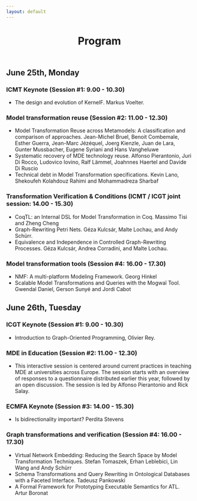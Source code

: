 ```yaml
---
layout: default
---
```


<header class="entry-header">		
   <h1 class="entry-title">Program</h1>
</header><!-- .entry-header -->

<div class="entry-content">

<h2>June 25th, Monday</h2>

<h3>ICMT Keynote (Session #1: 9.00 - 10.30)</h3>
<ul>
   <li>The design and evolution of KernelF. Markus Voelter. </li>
</ul>

<h3>Model transformation reuse (Session #2: 11.00 - 12.30)</h3>
<ul>
<li>
Model Transformation Reuse across Metamodels: A classification and comparison of approaches.
Jean-Michel Bruel, Benoit Combemale, Esther Guerra, Jean-Marc Jézéquel, Joerg Kienzle, Juan de Lara, Gunter Mussbacher, Eugene Syriani and Hans Vangheluwe
</li>


<li>
Systematic recovery of MDE technology reuse.
Alfonso Pierantonio, Juri Di Rocco, Ludovico Iovino, Ralf Lämmel, Joahnnes Haertel and Davide Di Ruscio
</li>

<li>
Technical debt in Model Transformation specifications.
Kevin Lano, Shekoufeh Kolahdouz Rahimi and Mohammadreza Sharbaf
</li>

</ul>

<h3>Transformation Verification & Conditions (ICMT / ICGT joint session: 14.00 - 15.30)</h3>
<ul>
<li>
CoqTL: an Internal DSL for Model Transformation in Coq.
Massimo Tisi and Zheng Cheng
</li>

<li>
Graph-Rewriting Petri Nets.
Géza Kulcsár, Malte Lochau, and Andy Schürr.
</li>

<li>
Equivalence and Independence in Controlled Graph-Rewriting Processes. Géza Kulcsár, Andrea Corradini, and Malte Lochau. 
</li>
</ul>

<h3>Model transformation tools (Session #4: 16.00 - 17.30)</h3>

<ul>
<li>
NMF: A multi-platform Modeling Framework.
Georg Hinkel
</li>

<li>
Scalable Model Transformations and Queries with the Mogwaï Tool.
Gwendal Daniel, Gerson Sunyé and Jordi Cabot
</li>
</ul>

<h2>June 26th, Tuesday</h2>

<h3>ICGT Keynote (Session #1: 9.00 - 10.30)</h3>
<ul>
   <li>Introduction to Graph-Oriented Programming, Olivier Rey.</li>
</ul>

<h3>MDE in Education (Session #2: 11.00 - 12.30)</h3>
<ul>
<li>This interactive session is centered around current practices in teaching MDE at universities across Europe. The session starts with an overview of responses to a questionnaire distributed earlier this year, followed by an open discussion. The session is led by Alfonso Pierantonio and Rick Salay.
   </li>
</ul>

<h3>ECMFA Keynote (Session #3: 14.00 - 15.30)</h3>

<ul>
<li>
Is bidirectionality important? Perdita Stevens
</li>
</ul>

<h3>Graph transformations and verification (Session #4: 16.00 - 17.30)</h3>


<ul>
  <li>
Virtual Network Embedding: Reducing the Search Space by Model Transformation Techniques. Stefan Tomaszek, Erhan Leblebici, Lin Wang and Andy Schürr
</li>
<li>
Schema Transformations and Query Rewriting in Ontological Databases with a Faceted Interface.
Tadeusz Pankowski
</li>


<li>
A Formal Framework for Prototyping Executable Semantics for ATL.
Artur Boronat
</li>
    
<ul>


<!--
</div>
-->
